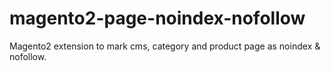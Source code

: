 # magento2-page-noindex-nofollow
Magento2 extension to mark cms, category and product page as noindex &amp; nofollow.
